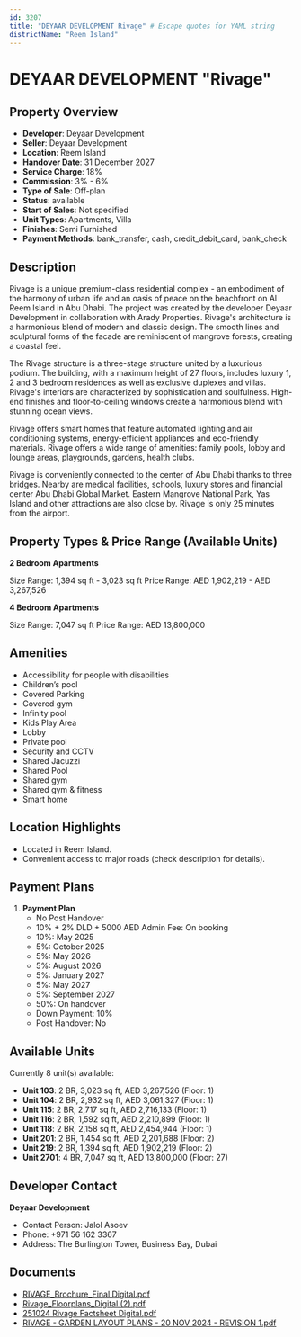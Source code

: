 ```yaml
---
id: 3207
title: "DEYAAR DEVELOPMENT Rivage" # Escape quotes for YAML string
districtName: "Reem Island"
---
```


# DEYAAR DEVELOPMENT "Rivage"

## Property Overview
- **Developer**: Deyaar Development
- **Seller**: Deyaar Development
- **Location**: Reem Island
- **Handover Date**: 31 December 2027
- **Service Charge**: 18%
- **Commission**: 3% - 6%
- **Type of Sale**: Off-plan
- **Status**: available
- **Start of Sales**: Not specified
- **Unit Types**: Apartments, Villa
- **Finishes**: Semi Furnished
- **Payment Methods**: bank_transfer, cash, credit_debit_card, bank_check

## Description
Rivage is a unique premium-class residential complex - an embodiment of the harmony of urban life and an oasis of peace on the beachfront on Al Reem Island in Abu Dhabi. The project was created by the developer Deyaar Development in collaboration with Arady Properties. Rivage's architecture is a harmonious blend of modern and classic design. The smooth lines and sculptural forms of the facade are reminiscent of mangrove forests, creating a coastal feel.

The Rivage structure is a three-stage structure united by a luxurious podium. The building, with a maximum height of 27 floors, includes luxury 1, 2 and 3 bedroom residences as well as exclusive duplexes and villas. Rivage's interiors are characterized by sophistication and soulfulness. High-end finishes and floor-to-ceiling windows create a harmonious blend with stunning ocean views.

Rivage offers smart homes that feature automated lighting and air conditioning systems, energy-efficient appliances and eco-friendly materials. Rivage offers a wide range of amenities: family pools, lobby and lounge areas, playgrounds, gardens, health clubs.

Rivage is conveniently connected to the center of Abu Dhabi thanks to three bridges. Nearby are medical facilities, schools, luxury stores and financial center Abu Dhabi Global Market. Eastern Mangrove National Park, Yas Island and other attractions are also close by. Rivage is only 25 minutes from the airport.

## Property Types & Price Range (Available Units)
**2 Bedroom Apartments**

Size Range: 1,394 sq ft - 3,023 sq ft
Price Range: AED 1,902,219 - AED 3,267,526

**4 Bedroom Apartments**

Size Range: 7,047 sq ft
Price Range: AED 13,800,000

## Amenities
- Accessibility for people with disabilities
- Children’s pool
- Covered Parking
- Covered gym
- Infinity pool
- Kids Play Area
- Lobby
- Private pool
- Security and CCTV
- Shared Jacuzzi
- Shared Pool
- Shared gym
- Shared gym & fitness
- Smart home

## Location Highlights
- Located in Reem Island.
- Convenient access to major roads (check description for details).

## Payment Plans
1. **Payment Plan**
   - No Post Handover
   - 10% + 2% DLD + 5000 AED Admin Fee: On booking
   - 10%: May 2025
   - 5%: October 2025
   - 5%: May 2026
   - 5%: August 2026
   - 5%: January 2027
   - 5%: May 2027
   - 5%: September 2027
   - 50%: On handover
   - Down Payment: 10%
   - Post Handover: No

## Available Units
Currently 8 unit(s) available:
- **Unit 103**: 2 BR, 3,023 sq ft, AED 3,267,526 (Floor: 1)
- **Unit 104**: 2 BR, 2,932 sq ft, AED 3,061,327 (Floor: 1)
- **Unit 115**: 2 BR, 2,717 sq ft, AED 2,716,133 (Floor: 1)
- **Unit 116**: 2 BR, 1,592 sq ft, AED 2,210,899 (Floor: 1)
- **Unit 118**: 2 BR, 2,158 sq ft, AED 2,454,944 (Floor: 1)
- **Unit 201**: 2 BR, 1,454 sq ft, AED 2,201,688 (Floor: 2)
- **Unit 219**: 2 BR, 1,394 sq ft, AED 1,902,219 (Floor: 2)
- **Unit 2701**: 4 BR, 7,047 sq ft, AED 13,800,000 (Floor: 27)

## Developer Contact
**Deyaar Development**
- Contact Person: Jalol Asoev
- Phone: +971 56 162 3367
- Address: The Burlington Tower, Business Bay, Dubai

## Documents
- [RIVAGE_Brochure_Final Digital.pdf](https://cdn.geniemap.net/2024/11/07/spePhcCGF9eExlw16YkGL7pK7AyEh9QdPSVrPVDE.pdf)
- [Rivage_Floorplans_Digital (2).pdf](https://cdn.geniemap.net/2024/11/07/wD1ad9ItS9j8zbZxhRTpYJKgTQL6q9w4BnTsqZAI.pdf)
- [251024 Rivage Factsheet Digital.pdf](https://cdn.geniemap.net/2024/11/07/dHIFvl52Wi2zWq2QlScLn18KKlZexUKG7cCb4cmD.pdf)
- [RIVAGE - GARDEN LAYOUT PLANS - 20 NOV 2024 - REVISION 1.pdf](https://cdn.geniemap.net/2024/11/22/fjZaZhdlvUCG8Lq3c4YVfkYrEyD1vAo7MEit159B.pdf)
